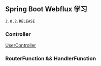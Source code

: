 ## Spring Boot Webflux 学习
	2.0.2.RELEASE

### Controller
[UserController](tree/v1.0.1)

### RouterFunction && HandlerFunction